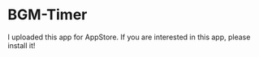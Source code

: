 # BGM-Timer

I uploaded this app for AppStore.
If you are interested in this app, please install it!

